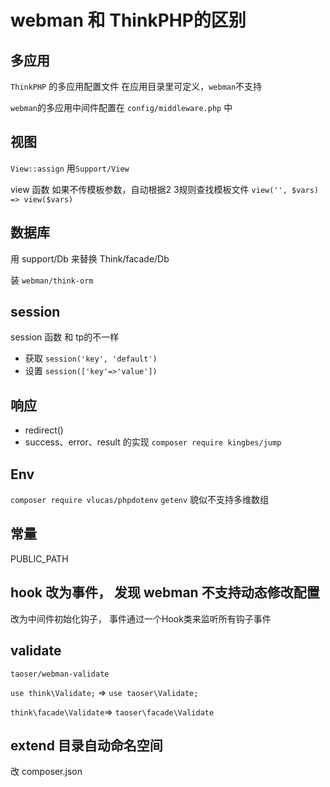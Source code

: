 # webman 和 ThinkPHP的区别

## 多应用
`ThinkPHP` 的多应用配置文件 在应用目录里可定义，`webman`不支持

`webman`的多应用中间件配置在 `config/middleware.php` 中

## 视图

`View::assign` 用`Support/View`

view 函数 如果不传模板参数，自动根据2 3规则查找模板文件
`view('', $vars) => view($vars)`

## 数据库

用 support/Db 来替换 Think/facade/Db

装 `webman/think-orm`

## session

session 函数 和 tp的不一样

- 获取 `session('key', 'default')`
- 设置 `session(['key'=>'value'])`

## 响应
- redirect()
- success、error、result 的实现 `composer require kingbes/jump`

## Env
`composer require vlucas/phpdotenv`
`getenv` 貌似不支持多维数组

## 常量

PUBLIC_PATH

## hook 改为事件， 发现 webman 不支持动态修改配置 
改为中间件初始化钩子，
事件通过一个Hook类来监听所有钩子事件

## validate 

`taoser/webman-validate`

`use think\Validate;` => `use taoser\Validate;`

`think\facade\Validate`=> `taoser\facade\Validate`

## extend 目录自动命名空间

改 composer.json